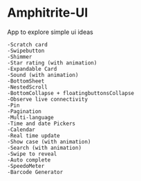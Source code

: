 # Amphitrite-UI
App to explore simple ui ideas

    -Scratch card
    -Swipebutton
    -Shimmer
    -Star rating (with animation)
    -Expandable Card
    -Sound (with animation)
    -BottomSheet
    -NestedScroll
    -BottomCollapse + floatingbuttonsCollapse
    -Observe live connectivity
    -Pin
    -Pagination
    -Multi-language
    -Time and date Pickers
    -Calendar
    -Real time update
    -Show case (with animation)
    -Search (with animation)
    -Swipe to reveal
    -Auto complete
    -SpeedoMeter
    -Barcode Generator